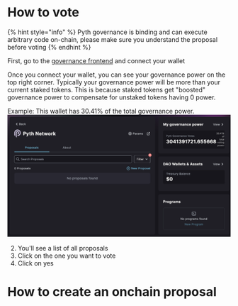 # How to vote

{% hint style="info" %}
Pyth governance is binding and can execute arbitrary code on-chain, please make sure you understand the proposal before voting
{% endhint %}

First, go to the [governance frontend](https://app.realms.today/dao/PYTH) and connect your wallet

Once you connect your wallet, you can see your governance power on the top right corner. Typically your governance power will be more than your current staked tokens. This is because staked tokens get "boosted" governance power to compensate for unstaked tokens having 0 power.

Example: This wallet has 30.41% of the total governance power.
![](<../.gitbook/assets/Screen Shot 2022-10-28 at 12.58.03 PM.png>)


2. You'll see a list of all proposals
3. Click on the one you want to vote
4. Click on yes

# How to create an onchain proposal

